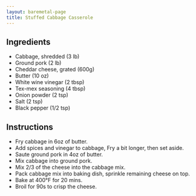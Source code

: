 ```yaml
---
layout: baremetal-page
title: Stuffed Cabbage Casserole
---
```


## Ingredients

* Cabbage, shredded (3 lb)
* Ground pork (2 lb)
* Cheddar cheese, grated (600g)
* Butter (10 oz)
* White wine vinegar (2 tbsp)
* Tex-mex seasoning (4 tbsp)
* Onion powder (2 tsp)
* Salt (2 tsp)
* Black pepper (1/2 tsp)

## Instructions

* Fry cabbage in 6oz of butter.
* Add spices and vinegar to cabbage, Fry a bit longer, then set aside.
* Saute ground pork in 4oz of butter.
* Mix cabbage into ground pork.
* Mix 2/3 of the cheese into the cabbage mix.
* Pack cabbage mix into baking dish, sprinkle remaining cheese on top.
* Bake at 400&deg;F for 20 mins.
* Broil for 90s to crisp the cheese.

